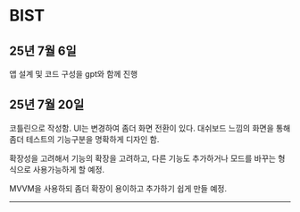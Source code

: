 # BIST 

25년 7월 6일
------------
앱 설계 및 코드 구성을 gpt와 함께 진행

25년 7월 20일
------------
코틀린으로 작성함.
UI는 변경하여 좀더 화면 전환이 있다. 
대쉬보드 느낌의 화면을 통해 좀더 테스트의 기능구분을 명확하게 디자인 함.

확장성을 고려해서 기능의 확장을 고려하고, 다른 기능도 추가하거나 모드를 바꾸는 형식으로 사용가능하게 할 예정. 

MVVM을 사용하되 좀더 확장이 용이하고 추가하기 쉽게 만들 예정. 

-----------------------------------------------------------------------------------------------------



